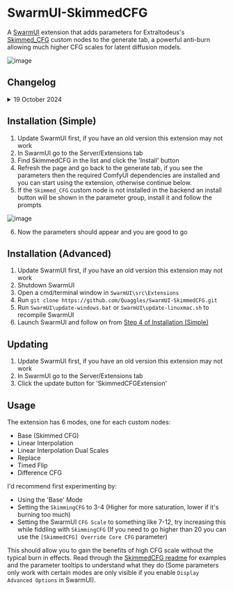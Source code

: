 # SwarmUI-SkimmedCFG

A [SwarmUI](https://github.com/mcmonkeyprojects/SwarmUI/) extension that adds parameters for Extraltodeus's [Skimmed_CFG](https://github.com/Extraltodeus/Skimmed_CFG) custom nodes to the generate tab, a powerful anti-burn allowing much higher CFG scales for latent diffusion models. 

![image](https://github.com/user-attachments/assets/05f8e119-6ca4-4589-9968-8d82092d685c)

## Changelog
<details>
  <summary>19 October 2024</summary>

* Initial Release
</details>

## Installation (Simple)
1. Update SwarmUI first, if you have an old version this extension may not work
2. In SwarmUI go to the Server/Extensions tab
3. Find SkimmedCFG in the list and click the 'Install' button
4. Refresh the page and go back to the generate tab, if you see the parameters then the required ComfyUI dependencies are installed and you can start using the extension, otherwise continue below.
5. If the `Skimmed_CFG` custom node is not installed in the backend an install button will be shown in the parameter group, install it and follow the prompts

![image](https://github.com/user-attachments/assets/9f11e371-a51d-4fa0-b9eb-d0bfeced9a60)

6. Now the parameters should appear and you are good to go

## Installation (Advanced)
1. Update SwarmUI first, if you have an old version this extension may not work
2. Shutdown SwarmUI
3. Open a cmd/terminal window in `SwarmUI\src\Extensions`
4. Run `git clone https://github.com/Quaggles/SwarmUI-SkimmedCFG.git`
5. Run `SwarmUI\update-windows.bat` or `SwarmUI\update-linuxmac.sh` to recompile SwarmUI
6. Launch SwarmUI and follow on from [Step 4 of Installation (Simple)](#installation-simple)


## Updating
1. Update SwarmUI first, if you have an old version this extension may not work
2. In SwarmUI go to the Server/Extensions tab
3. Click the update button for 'SkimmedCFGExtension'

## Usage

The extension has 6 modes, one for each custom nodes:
* Base (Skimmed CFG)
* Linear Interpolation
* Linear Interpolation Dual Scales
* Replace
* Timed Flip
* Difference CFG

I'd recommend first experimenting by:
* Using the 'Base' Mode
* Setting the `SkimmingCFG` to 3-4 (Higher for more saturation, lower if it's burning too much)
* Setting the SwarmUI `CFG Scale` to something like 7-12, try increasing this while fiddling with `SkimmingCFG` (If you need to go higher than 20 you can use the `[SkimmedCFG] Override Core CFG` parameter)

This should allow you to gain the benefits of high CFG scale without the typical burn in effects. Read through the [SkimmedCFG readme](https://github.com/Extraltodeus/Skimmed_CFG?tab=readme-ov-file#nodes) for examples and the parameter tooltips to understand what they do (Some parameters only work with certain modes are only visible if you enable `Display Advanced Options` in SwarmUI). 

